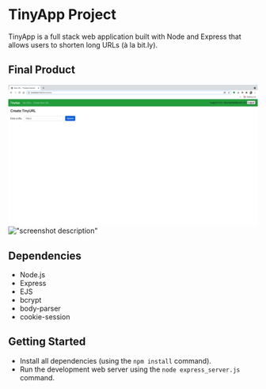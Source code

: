 # TinyApp Project

TinyApp is a full stack web application built with Node and Express that allows users to shorten long URLs (à la bit.ly).

## Final Product

!["screenshot of Create New URL Page"](https://github.com/nakulsapkal/tinyapp/blob/master/docs/Create%20New%20URL%20Page.png?raw=true)
!["screenshot description"](#)

## Dependencies

- Node.js
- Express
- EJS
- bcrypt
- body-parser
- cookie-session

## Getting Started

- Install all dependencies (using the `npm install` command).
- Run the development web server using the `node express_server.js` command.